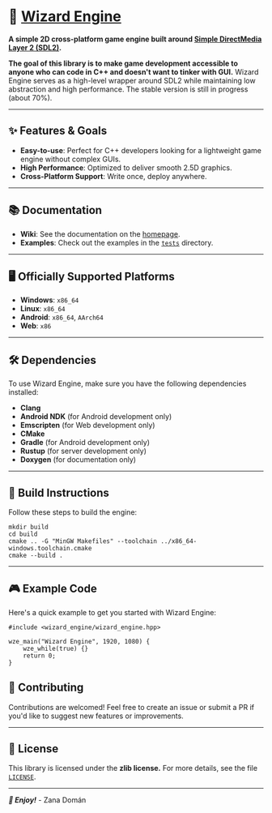 # 🧙 [Wizard Engine](https://github.com/zanadoman/wizard_engine)

**A simple 2D cross-platform game engine built around [Simple DirectMedia Layer
2 (SDL2)](https://www.libsdl.org/).**

**The goal of this library is to make game development accessible to anyone who
can code in C++ and doesn't want to tinker with GUI.** Wizard Engine serves as a
high-level wrapper around SDL2 while maintaining low abstraction and high
performance. The stable version is still in progress (about 70%).

---

## ✨ Features & Goals

- **Easy-to-use**: Perfect for C++ developers looking for a lightweight game
  engine without complex GUIs.
- **High Performance**: Optimized to deliver smooth 2.5D graphics.
- **Cross-Platform Support**: Write once, deploy anywhere.

---

## 📚 Documentation

- **Wiki**: See the documentation on the
  [homepage](https://zanadoman.github.io/wizard_engine/).
- **Examples**: Check out the examples in the
  [`tests`](https://github.com/zanadoman/wizard_engine/tree/main/tests)
  directory.

---

## 🖥️ Officially Supported Platforms

- **Windows**: `x86_64`
- **Linux**: `x86_64`
- **Android**: `x86_64`, `AArch64`
- **Web**: `x86`

---

## 🛠️ Dependencies

To use Wizard Engine, make sure you have the following dependencies installed:

- **Clang**
- **Android NDK** (for Android development only)
- **Emscripten** (for Web development only)
- **CMake**
- **Gradle** (for Android development only)
- **Rustup** (for server development only)
- **Doxygen** (for documentation only)

---

## 🔧 Build Instructions

Follow these steps to build the engine:

```
mkdir build
cd build
cmake .. -G "MinGW Makefiles" --toolchain ../x86_64-windows.toolchain.cmake
cmake --build .
```

---

## 🎮 Example Code

Here's a quick example to get you started with Wizard Engine:

```
#include <wizard_engine/wizard_engine.hpp>

wze_main("Wizard Engine", 1920, 1080) {
    wze_while(true) {}
    return 0;
}
```

## 🤝 Contributing

Contributions are welcomed! Feel free to create an issue or submit a PR if you'd
like to suggest new features or improvements.

---

## 📜 License

This library is licensed under the **zlib license.** For more details, see the
file [`LICENSE`](https://github.com/zanadoman/wizard_engine/blob/main/LICENSE).

---

***🚀 Enjoy!*** - Zana Domán
